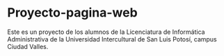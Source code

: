 # Proyecto-pagina-web
Este es un proyecto de los alumnos de la Licenciatura de Informática Administrativa de la Universidad Intercultural de San Luis Potosí, campus Ciudad Valles.

